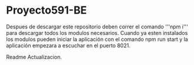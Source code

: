 # Proyecto591-BE

Despues de descargar este repositorio deben correr el comando '''npm i''' para descargar todos los modulos necesarios.
Cuando ya esten instalados los modulos pueden iniciar la aplicación con el comando npm run start y la aplicación empezara a escuchar en el puerto 8021. 


Readme Actualizacion. 